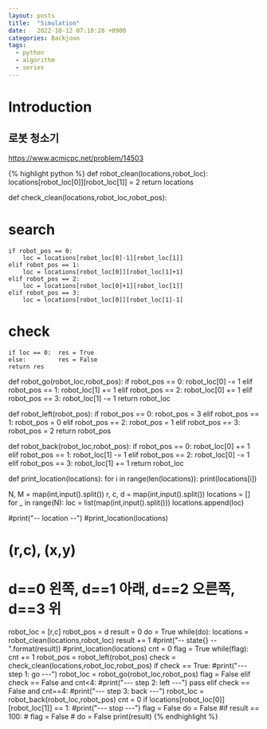```yaml
---
layout: posts
title:  "Simulation"
date:   2022-10-12 07:10:28 +0900
categories: Backjoon
tags:
  - python
  - algorithm
  - series
---
```


# Introduction

## 로봇 청소기
https://www.acmicpc.net/problem/14503

{% highlight python %}
def robot_clean(locations,robot_loc):
    locations[robot_loc[0]][robot_loc[1]] = 2
    return locations

def check_clean(locations,robot_loc,robot_pos):
  # search
    if robot_pos == 0:
        loc = locations[robot_loc[0]-1][robot_loc[1]]
    elif robot_pos == 1:
        loc = locations[robot_loc[0]][robot_loc[1]+1]
    elif robot_pos == 2:
        loc = locations[robot_loc[0]+1][robot_loc[1]]
    elif robot_pos == 3:
        loc = locations[robot_loc[0]][robot_loc[1]-1]
  # check
    if loc == 0:  res = True
    else:         res = False
    return res

def robot_go(robot_loc,robot_pos):
    if robot_pos == 0:    robot_loc[0] -= 1
    elif robot_pos == 1:  robot_loc[1] += 1
    elif robot_pos == 2:  robot_loc[0] += 1
    elif robot_pos == 3:  robot_loc[1] -= 1
    return robot_loc

def robot_left(robot_pos):
    if robot_pos == 0:    robot_pos = 3
    elif robot_pos == 1:  robot_pos = 0
    elif robot_pos == 2:  robot_pos = 1
    elif robot_pos == 3:  robot_pos = 2
    return robot_pos

def robot_back(robot_loc,robot_pos):
    if robot_pos == 0:    robot_loc[0] += 1
    elif robot_pos == 1:  robot_loc[1] -= 1
    elif robot_pos == 2:  robot_loc[0] -= 1
    elif robot_pos == 3:  robot_loc[1] += 1
    return robot_loc

def print_location(locations):
    for i in range(len(locations)):
        print(locations[i])

N, M = map(int,input().split())
r, c, d = map(int,input().split())
locations = []
for _ in range(N):
    loc = list(map(int,input().split()))
    locations.append(loc)

#print("-- location --")
#print_location(locations)
# (r,c), (x,y)
# d==0 왼쪽, d==1 아래, d==2 오른쪽, d==3 위

robot_loc = [r,c]
robot_pos = d
result = 0
do = True
while(do):
    locations = robot_clean(locations,robot_loc)
    result += 1
    #print("-- state{} --".format(result))
    #print_location(locations)
    cnt = 0
    flag = True
    while(flag):
        cnt += 1
        robot_pos = robot_left(robot_pos)
        check = check_clean(locations,robot_loc,robot_pos)
        if check == True:
            #print("--- step 1: go ---")
            robot_loc = robot_go(robot_loc,robot_pos)
            flag = False
        elif check == False and cnt<4:
            #print("--- step 2: left ---")
            pass
        elif check == False and cnt==4:
            #print("--- step 3: back ---")
            robot_loc = robot_back(robot_loc,robot_pos)
            cnt = 0
            if locations[robot_loc[0]][robot_loc[1]] == 1:
                #print("--- stop ---")
                flag = False
                do = False
    #if result == 100:
    #  flag = False
    #  do = False
print(result)
{% endhighlight %}